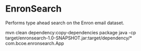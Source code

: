 EnronSearch
===========

Performs type ahead search on the Enron email dataset.

mvn clean dependency:copy-dependencies package
java -cp target/enronsearch-1.0-SNAPSHOT.jar:target/dependency/* com.bcoe.enronsearch.App
